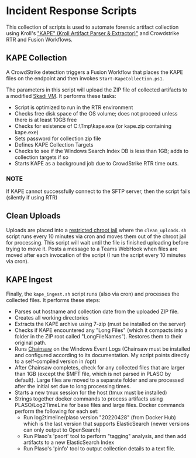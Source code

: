 # Incident Response Scripts

This collection of scripts is used to automate forensic artifact collection
using Kroll's ["KAPE" (Kroll Artifact Parser & Extractor)"](https://www.kroll.com/en/services/cyber-risk/incident-response-litigation-support/kroll-artifact-parser-extractor-kape) and Crowdstrike RTR and Fusion Workflows.

## KAPE Collection

A CrowdStrike detection triggers a Fusion Workflow that places the KAPE files on the endpoint and then invokes `Start-KapeCollection.ps1`.

The parameters in this script will upload the ZIP file of collected artifacts to a modified [Skadi VM](https://github.com/tobraha/Skadi).
It performs these tasks:

- Script is optimized to run in the RTR environment
- Checks free disk space of the OS volume; does not proceed unless there is at least 10GB free
- Checks for existence of C:\Tmp\kape.exe (or kape.zip containing kape.exe)
- Sets password for collection zip file
- Defines KAPE Collection Targets
- Checks to see if the Windows Search Index DB is less than 1GB; adds to collection targets if so
- Starts KAPE as a background job due to CrowdStrike RTR time outs.

### NOTE
If KAPE cannot successfully connect to the SFTP server, then the script fails (silently if using RTR)

## Clean Uploads

Uploads are placed into a [restricted chroot jail](https://github.com/tobraha/docs/blob/master/sftp-chroot-jail/README.md) where the `clean_uploads.sh` script runs every 10 minutes via cron and moves them out of the chroot jail for processing. This script will wait until the file is finished uploading before trying to move it. Posts a message to a Teams WebHook when files are moved after each invocation of the script (I run the script every 10 minutes via cron).

## KAPE Ingest

Finally, the `kape_ingest.sh` script runs (also via cron) and processes the collected files. It performs these steps:

- Parses out hostname and collection date from the uploaded ZIP file.
- Creates all working directories
- Extracts the KAPE archive using 7-zip (must be installed on the server)
- Checks if KAPE encountered any "Long Files" (which it compacts into a folder in the ZIP root called "LongFileNames"). Restores them to their original path.
- Runs [Chainsaw](https://github.com/WithSecureLabs/chainsaw) on the Windows Event Logs (Chainsaw must be installed and configured according to its documentation. My script points directly to a self-compiled version in /opt)
- After Chainsaw completes, check for any collected files that are larger than 1GB (except the $MFT file, which is not parsed in PLASO by default). Large files are moved to a separate folder and are processed after the initial set due to long processing times.
- Starts a new tmux session for the host (tmux must be installed)
- Strings together docker commands to process artifacts using PLASO/Log2TimeLine for base files and large files. Docker commands perform the following for each set:
    - Run log2timeline/plaso version "20220428" (from Docker Hub) which is the last version that supports ElasticSearch (newer versions can only output to OpenSearch)
    - Run Plaso's 'psort' tool to perform "tagging" analysis, and then add artifacts to a new ElasticSearch Index
    - Run Plaso's 'pinfo' tool to output collection details to a text file.
